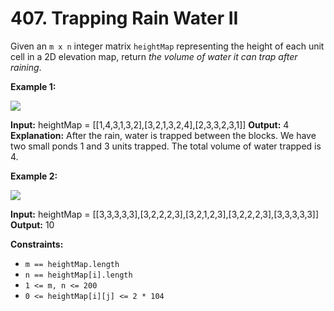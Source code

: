 # 407. Trapping Rain Water II 

Given an `m x n` integer matrix `heightMap` representing the height of each unit cell in a 2D elevation map, return _the volume of water it can trap after raining_.

**Example 1:**

![](https://assets.leetcode.com/uploads/2021/04/08/trap1-3d.jpg)

**Input:** heightMap = [[1,4,3,1,3,2],[3,2,1,3,2,4],[2,3,3,2,3,1]]
**Output:** 4
**Explanation:** After the rain, water is trapped between the blocks.
We have two small ponds 1 and 3 units trapped.
The total volume of water trapped is 4.

**Example 2:**

![](https://assets.leetcode.com/uploads/2021/04/08/trap2-3d.jpg)

**Input:** heightMap = [[3,3,3,3,3],[3,2,2,2,3],[3,2,1,2,3],[3,2,2,2,3],[3,3,3,3,3]]
**Output:** 10

**Constraints:**

- `m == heightMap.length`
- `n == heightMap[i].length`
- `1 <= m, n <= 200`
- `0 <= heightMap[i][j] <= 2 * 104`